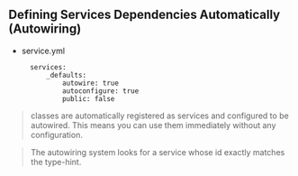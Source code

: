 ## Defining Services Dependencies Automatically (Autowiring)
- service.yml

		services:
		    _defaults:
		        autowire: true
		        autoconfigure: true
		        public: false
> classes are automatically registered as services and configured to be autowired. This means you can use them immediately without any configuration.


> The autowiring system looks for a service whose id exactly matches the type-hint.